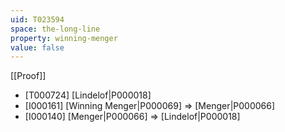 ```yaml
---
uid: T023594
space: the-long-line
property: winning-menger
value: false
---
```

[[Proof]]

* [T000724] [Lindelof|P000018]
* [I000161] [Winning Menger|P000069] => [Menger|P000066]
* [I000140] [Menger|P000066] => [Lindelof|P000018]

